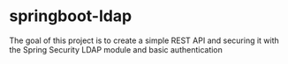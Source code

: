 # springboot-ldap
The goal of this project is to create a simple REST API and securing it with the Spring Security LDAP module and basic authentication
